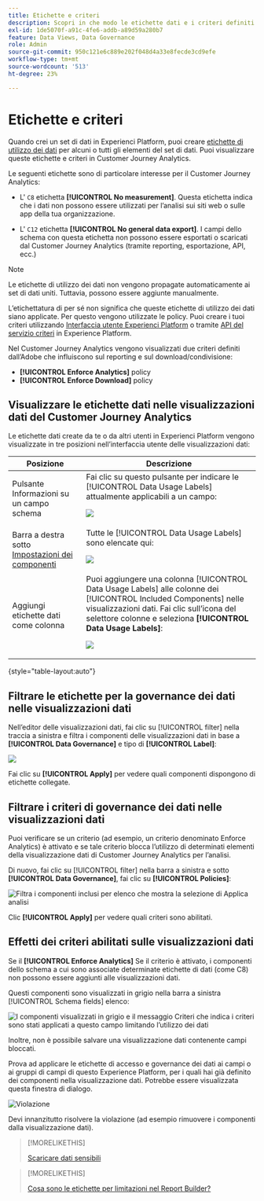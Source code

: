 ```yaml
---
title: Etichette e criteri
description: Scopri in che modo le etichette dati e i criteri definiti in Adobe Experience Platform influiscono sulle visualizzazioni dati e sul reporting in Customer Journey Analytics.
exl-id: 1de5070f-a91c-4fe6-addb-a89d59a280b7
feature: Data Views, Data Governance
role: Admin
source-git-commit: 950c121e6c889e202f048d4a33e8fecde3cd9efe
workflow-type: tm+mt
source-wordcount: '513'
ht-degree: 23%

---
```


# Etichette e criteri

Quando crei un set di dati in Experienci Platform, puoi creare [etichette di utilizzo dei dati](https://experienceleague.adobe.com/en/docs/experience-platform/data-governance/labels/reference) per alcuni o tutti gli elementi del set di dati. Puoi visualizzare queste etichette e criteri in Customer Journey Analytics.

Le seguenti etichette sono di particolare interesse per il Customer Journey Analytics:

* L&#39; `C8` etichetta **[!UICONTROL No measurement]**. Questa etichetta indica che i dati non possono essere utilizzati per l’analisi sui siti web o sulle app della tua organizzazione.

* L&#39; `C12` etichetta **[!UICONTROL No general data export]**. I campi dello schema con questa etichetta non possono essere esportati o scaricati dal Customer Journey Analytics (tramite reporting, esportazione, API, ecc.)

>[!NOTE]
>
>Le etichette di utilizzo dei dati non vengono propagate automaticamente ai set di dati uniti. Tuttavia, possono essere aggiunte manualmente.

L’etichettatura di per sé non significa che queste etichette di utilizzo dei dati siano applicate. Per questo vengono utilizzate le policy. Puoi creare i tuoi criteri utilizzando [Interfaccia utente Experienci Platform](https://experienceleague.adobe.com/en/docs/experience-platform/data-governance/policies/user-guide) o tramite [API del servizio criteri](https://experienceleague.adobe.com/en/docs/experience-platform/data-governance/api/overview) in Experience Platform.

Nel Customer Journey Analytics vengono visualizzati due criteri definiti dall’Adobe che influiscono sul reporting e sul download/condivisione:

* **[!UICONTROL Enforce Analytics]** policy
* **[!UICONTROL Enforce Download]** policy

## Visualizzare le etichette dati nelle visualizzazioni dati del Customer Journey Analytics

Le etichette dati create da te o da altri utenti in Experienci Platform vengono visualizzate in tre posizioni nell’interfaccia utente delle visualizzazioni dati:

| Posizione | Descrizione |
| --- | --- |
| Pulsante Informazioni su un campo schema | Fai clic su questo pulsante per indicare le [!UICONTROL Data Usage Labels] attualmente applicabili a un campo:<p>![](assets/data-label-left.png) |
| Barra a destra sotto [Impostazioni dei componenti](/help/data-views/component-settings/overview.md) | Tutte le [!UICONTROL Data Usage Labels] sono elencate qui:<p>![](assets/data-label-right.png) |
| Aggiungi etichette dati come colonna | Puoi aggiungere una colonna [!UICONTROL Data Usage Labels] alle colonne dei [!UICONTROL Included Components] nelle visualizzazioni dati. Fai clic sull’icona del selettore colonne e seleziona **[!UICONTROL Data Usage Labels]**:<p>![](assets/data-label-column.png) |

{style="table-layout:auto"}

## Filtrare le etichette per la governance dei dati nelle visualizzazioni dati

Nell’editor delle visualizzazioni dati, fai clic su [!UICONTROL filter] nella traccia a sinistra e filtra i componenti delle visualizzazioni dati in base a **[!UICONTROL Data Governance]** e tipo di **[!UICONTROL Label]**:

![](assets/filter-labels.png)

Fai clic su **[!UICONTROL Apply]** per vedere quali componenti dispongono di etichette collegate.

## Filtrare i criteri di governance dei dati nelle visualizzazioni dati

Puoi verificare se un criterio (ad esempio, un criterio denominato Enforce Analytics) è attivato e se tale criterio blocca l’utilizzo di determinati elementi della visualizzazione dati di Customer Journey Analytics per l’analisi.

Di nuovo, fai clic su [!UICONTROL filter] nella barra a sinistra e sotto **[!UICONTROL Data Governance]**, fai clic su **[!UICONTROL Policies]**:

![Filtra i componenti inclusi per elenco che mostra la selezione di Applica analisi](assets/filter-policies.png)

Clic **[!UICONTROL Apply]** per vedere quali criteri sono abilitati.

## Effetti dei criteri abilitati sulle visualizzazioni dati

Se il **[!UICONTROL Enforce Analytics]** Se il criterio è attivato, i componenti dello schema a cui sono associate determinate etichette di dati (come C8) non possono essere aggiunti alle visualizzazioni dati.

Questi componenti sono visualizzati in grigio nella barra a sinistra [!UICONTROL Schema fields] elenco:

![I componenti visualizzati in grigio e il messaggio Criteri che indica i criteri sono stati applicati a questo campo limitando l’utilizzo dei dati](assets/component-greyed.png)

Inoltre, non è possibile salvare una visualizzazione dati contenente campi bloccati.

Prova ad applicare le etichette di accesso e governance dei dati ai campi o ai gruppi di campi di questo Experience Platform, per i quali hai già definito dei componenti nella visualizzazione dati. Potrebbe essere visualizzata questa finestra di dialogo.

![Violazione](assets/violation.png)

Devi innanzitutto risolvere la violazione (ad esempio rimuovere i componenti dalla visualizzazione dati).


>[!MORELIKETHIS]
>
>[Scaricare dati sensibili](/help/analysis-workspace/export/download-send.md)

>[!MORELIKETHIS]
>
>[Cosa sono le etichette per limitazioni nel Report Builder?](https://experienceleague.adobe.com/en/docs/analytics-platform/using/cja-reportbuilder/restricted-labels)


